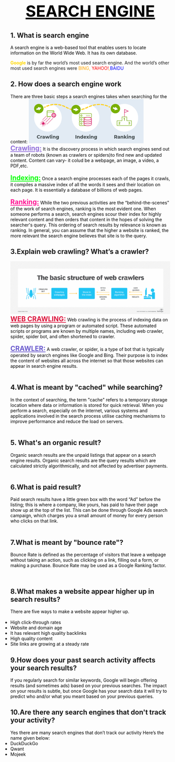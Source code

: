 
<h1 align="center" style="color:Black; font-size:50px"> <u> SEARCH ENGINE</u> </h1>
<h2>1. What is search engine</h2>
<p style="color:black;display:inline">A  search engine is a web-based tool that enables users to locate information  on the World   Wide Web. It has its own database. </p><br>
<p> <span style="color:gold;font-weight:bold">Google</span>
<style="color:black; display:inline">
is by far the world’s most used search engine. And the world’s other most used search engines were <span style="color:orange"font-weight:bold">BING<span>,
<span style="color:red"font-weight:bold">YAHOO!</span>,<span style="color:BLUE "font-weight:bold">BAIDU



<h2>2. How does a search engine work</h2>
<p style="color:black;display:inline">There are three basic steps a search engines takes when searching for the content:</p>
<img src="steps.png">

<h2 style="color:mediumpurple; display:inline"><u>Crawling:</h2></u>
<p style="color:black;display:inline"> It is the discovery process in which search engines send out a team of robots (known as crawlers or spiders)to find new and updated content. Content can vary- it colud be a webpage, an image, a video, a PDF,etc.</p><br><br>

<h2 style="color:lime; display:inline"><u>Indexing:</h2></u>
<p style="color:black;display:inline">Once a search engine processes each of the pages it crawls, it compiles a massive index of all the words it sees and their location on each page. It is essentially a database of billions of web pages.</p><br><br>
<h2 style="color:deeppink; display:inline"><u>Ranking:</h2></u>
<p style="color:black;display:inline">
While the two previous activities are the “behind-the-scenes” of the work of search engines, ranking is the most evident one. 
When someone performs a search, search engines scour their index for highly relevant content and then orders that content in the hopes of solving the searcher's query. This ordering of search results by relevance is known as ranking. In general, you can assume that the higher a website is ranked, the more relevant the search engine believes that site is to the query.

<h2>3.Explain web crawling? What’s a crawler?</h2>
<img src="crawler.png"> </img>

<h2 style="color:crimson; display:inline"><u>WEB CRAWLING:</h2></u>
<p style="color:black;display:inline">Web crawling is the process of indexing data on web pages by using a program or automated script. These automated scripts or programs are known by multiple names, including web crawler, spider, spider bot, and often shortened to crawler.</p><br><br>
<h2 style="color:slateblue; display:inline"><u>CRAWLER:</h2></u>
<p style="color:black;display:inline">A web crawler, or spider, is a type of bot that is typically operated by search engines like Google and Bing. Their purpose is to index the content of websites all across the internet so that those websites can appear in search engine results.</p><br><br>

<h2>4.What is meant by "cached" while searching?</h2>
<p style="color:black;display:inline">In the context of searching, the term "cache" refers to a temporary storage location where data or information is stored for quick retrieval. When you perform a search, especially on the internet, various systems and applications involved in the search process utilise caching mechanisms to improve performance and reduce the load on servers.</p><br><br>
<h2>5. What's an organic result?</h2>

<p style="color:black;display:inline">Organic search results are the unpaid listings that appear on a search engine results. Organic search results are the query results which are calculated strictly algorithmically, and not affected by advertiser payments.</p><br><br>
<h2>6.What is paid result?</h2>
<p style="color:black;display:inline">Paid search results have a little green box with the word “Ad” before the listing; this is where a company, like yours, has paid to have their page show up at the top of the list. This can be done through Google Ads search campaign, which charges you a small amount of money for every person who clicks on that link.</p><br><br>
<h2>7.What is meant by "bounce rate"?</h2>
<p style=color:black;display:inline">Bounce Rate is defined as the percentage of visitors that leave a webpage without taking an action, such as clicking on a link, filling out a form, or making a purchase.
Bounce Rate may be used as a Google Ranking factor.</p><br>
<h2>8.What makes a website appear higher up in search results?</h2>
<p style="color:black;display:inline">There are five ways to make a website appear higher up.</p><br>
<ul style="color:black;display:inline">
<li>High click-through rates</li>
<li>Website and domain age</li>
<li>It has relevant high quality backlinks</li>
<li>High quality content</li>
<li>Site links are growing at a steady rate</li>
</ul>
<h2>9.How does your past search activity affects your search results?</h2>
<p style="color:black;display:inline">If you regularly search for similar keywords, Google will begin offering results (and sometimes ads) based on your previous searches. The impact on your results is subtle, but once Google has your search data it will try to predict who and/or what you meant based on your previous queries.</p><br>
<h2>10.Are there any search engines that don't track your activity?</h2>
<p style="color:black;display:inline">Yes there are many search engines that don’t track our activity 
Here’s the name given below:
<ul style="color:black;display:inline">

<li>DuckDuckGo</li>
<li>Qwant</li>
<li>Mojeek</li>





 



 






























 